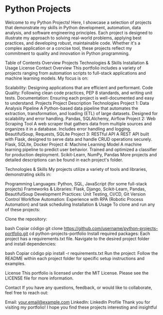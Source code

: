 # Python Projects
Welcome to my Python Projects! Here, I showcase a selection of projects that demonstrate my skills in Python development, automation, data analysis, and software engineering principles. Each project is designed to illustrate my approach to solving real-world problems, applying best practices, and developing robust, maintainable code. Whether it's a complex application or a concise tool, these projects reflect my commitment to quality and innovation in Python programming.

Table of Contents
Overview
Projects
Technologies & Skills
Installation & Usage
License
Contact
Overview
This portfolio includes a variety of projects ranging from automation scripts to full-stack applications and machine learning models. My focus is on:

Scalability: Designing applications that are efficient and performant.
Code Quality: Following clean code practices, PEP 8 standards, and writing unit tests.
Documentation: Ensuring each project is well-documented and easy to understand.
Projects
Project	Description	Technologies
Project 1: Data Analysis Pipeline	A Python-based data pipeline that automates the extraction, transformation, and loading (ETL) of large datasets. Designed for scalability and error handling.	Pandas, SQLAlchemy, Airflow
Project 2: Web Scraping Tool	A web scraper that gathers data from multiple sources and organizes it in a database. Includes error handling and logging.	BeautifulSoup, Requests, SQLite
Project 3: RESTful API	A REST API built with Flask, designed to serve data and handle CRUD operations securely.	Flask, SQLite, Docker
Project 4: Machine Learning Model	A machine learning pipeline to predict user behavior. Trained and optimized a classifier for production deployment.	Scikit-Learn, NumPy, Pandas
More projects and detailed descriptions can be found in each project's folder.

Technologies & Skills
My projects utilize a variety of tools and libraries, demonstrating skills in:

Programming Languages: Python, SQL, JavaScript (for some full-stack projects)
Frameworks & Libraries: Flask, Django, Scikit-Learn, Pandas, BeautifulSoup
Development Practices: Unit Testing, CI/CD, Git Version Control
Workflow Automation: Experience with RPA (Robotic Process Automation) and task scheduling
Installation & Usage
To clone and run any of these projects:

Clone the repository:

bash
Copiar código
git clone https://github.com/username/python-projects-portfolio.git
cd python-projects-portfolio
Install required packages: Each project has a requirements.txt file. Navigate to the desired project folder and install dependencies:

bash
Copiar código
pip install -r requirements.txt
Run the project: Follow the README within each project folder for specific setup instructions and examples.

License
This portfolio is licensed under the MIT License. Please see the LICENSE file for more information.

Contact
If you have any questions, feedback, or would like to collaborate, feel free to reach out:

Email: your.email@example.com
LinkedIn: LinkedIn Profile
Thank you for visiting my portfolio! I hope you find these projects interesting and insightful
